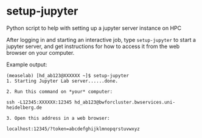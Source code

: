 # setup-jupyter

Python script to help with setting up a jupyter server instance on HPC

After logging in and starting an interactive job,
type `setup-jupyter` to start a jupyter server,
and get instructions for how to access it from the web browser on your computer.

Example output:

```
(measelab) [hd_ab123@XXXXXX ~]$ setup-jupyter
1. Starting Jupyter Lab server......done.

2. Run this command on *your* computer:

ssh -L12345:XXXXXX:12345 hd_ab123@bwforcluster.bwservices.uni-heidelberg.de

3. Open this address in a web browser:

localhost:12345/?token=abcdefghijklmnopqrstuvwxyz

```
